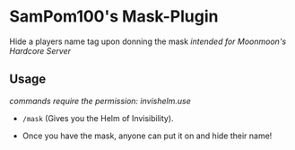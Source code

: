 # SamPom100's Mask-Plugin
Hide a players name tag upon donning the mask
*intended for Moonmoon's Hardcore Server*

## Usage
*commands require the permission: invishelm.use*
- `/mask`  (Gives you the Helm of Invisibility).

 - Once you have the mask, anyone can put it on and hide their name!
